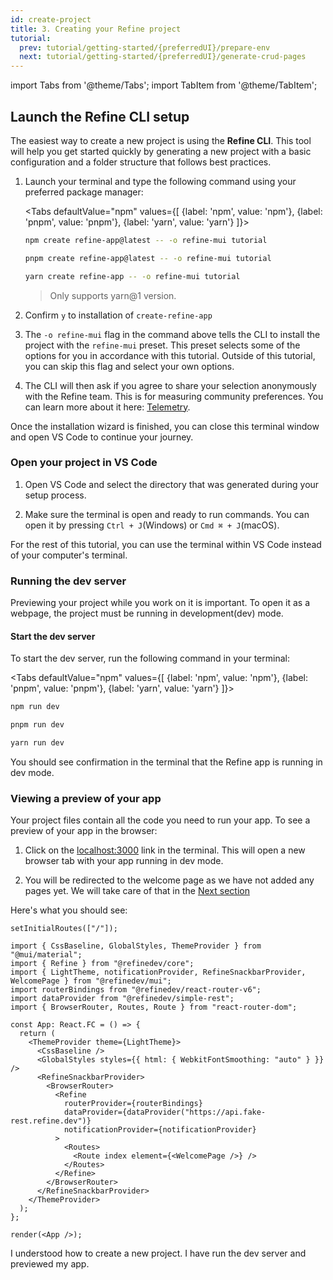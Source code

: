 ```yaml
---
id: create-project
title: 3. Creating your Refine project
tutorial:
  prev: tutorial/getting-started/{preferredUI}/prepare-env
  next: tutorial/getting-started/{preferredUI}/generate-crud-pages
---
```


import Tabs from '@theme/Tabs';
import TabItem from '@theme/TabItem';

## Launch the Refine CLI setup

The easiest way to create a new project is using the **Refine CLI**. This tool will help you get started quickly by generating a new project with a basic configuration and a folder structure that follows best practices.

1. Launch your terminal and type the following command using your preferred package manager:

   <Tabs
   defaultValue="npm"
   values={[ {label: 'npm', value: 'npm'}, {label: 'pnpm', value: 'pnpm'}, {label: 'yarn', value: 'yarn'} ]}>

   <TabItem value="npm">

   ```bash
   npm create refine-app@latest -- -o refine-mui tutorial
   ```

   </TabItem>

   <TabItem value="pnpm">

   ```bash
   pnpm create refine-app@latest -- -o refine-mui tutorial
   ```

   </TabItem>

   <TabItem value="yarn">

   ```bash
   yarn create refine-app -- -o refine-mui tutorial
   ```

   > Only supports yarn@1 version.

   </TabItem>

   </Tabs>

2. Confirm `y` to installation of `create-refine-app`

3. The `-o refine-mui` flag in the command above tells the CLI to install the project with the `refine-mui` preset. This preset selects some of the options for you in accordance with this tutorial. Outside of this tutorial, you can skip this flag and select your own options.

4. The CLI will then ask if you agree to share your selection anonymously with the Refine team. This is for measuring community preferences. You can learn more about it here: [Telemetry](/docs/further-readings/telemetry/).

Once the installation wizard is finished, you can close this terminal window and open VS Code to continue your journey.

### Open your project in VS Code

1. Open VS Code and select the directory that was generated during your setup process.

2. Make sure the terminal is open and ready to run commands. You can open it by pressing `Ctrl + J`(Windows) or `Cmd ⌘ + J`(macOS).

For the rest of this tutorial, you can use the terminal within VS Code instead of your computer's terminal.

### Running the dev server

Previewing your project while you work on it is important. To open it as a webpage, the project must be running in development(dev) mode.

<h4>Start the dev server</h4>

To start the dev server, run the following command in your terminal:

<Tabs
defaultValue="npm"
values={[ {label: 'npm', value: 'npm'}, {label: 'pnpm', value: 'pnpm'}, {label: 'yarn', value: 'yarn'} ]}>

<TabItem value="npm">

```bash
npm run dev
```

</TabItem>

<TabItem value="pnpm">

```bash
pnpm run dev
```

</TabItem>

<TabItem value="yarn">

```bash
yarn run dev
```

</TabItem>

</Tabs>

You should see confirmation in the terminal that the Refine app is running in dev mode.

### Viewing a preview of your app

Your project files contain all the code you need to run your app. To see a preview of your app in the browser:

1. Click on the <a href="http://localhost:3000" rel="noopener noreferrer nofollow">localhost:3000</a> link in the terminal. This will open a new browser tab with your app running in dev mode.

2. You will be redirected to the welcome page as we have not added any pages yet. We will take care of that in the [Next section](/docs/tutorial/getting-started/mui/generate-crud-pages)

Here's what you should see:

```tsx live previewOnly previewHeight=450px url=http://localhost:3000
setInitialRoutes(["/"]);

import { CssBaseline, GlobalStyles, ThemeProvider } from "@mui/material";
import { Refine } from "@refinedev/core";
import { LightTheme, notificationProvider, RefineSnackbarProvider, WelcomePage } from "@refinedev/mui";
import routerBindings from "@refinedev/react-router-v6";
import dataProvider from "@refinedev/simple-rest";
import { BrowserRouter, Routes, Route } from "react-router-dom";

const App: React.FC = () => {
  return (
    <ThemeProvider theme={LightTheme}>
      <CssBaseline />
      <GlobalStyles styles={{ html: { WebkitFontSmoothing: "auto" } }} />
      <RefineSnackbarProvider>
        <BrowserRouter>
          <Refine
            routerProvider={routerBindings}
            dataProvider={dataProvider("https://api.fake-rest.refine.dev")}
            notificationProvider={notificationProvider}
          >
            <Routes>
              <Route index element={<WelcomePage />} />
            </Routes>
          </Refine>
        </BrowserRouter>
      </RefineSnackbarProvider>
    </ThemeProvider>
  );
};

render(<App />);
```

<Checklist>

<ChecklistItem id="getting-started-mui">
I understood how to create a new project.
</ChecklistItem>
<ChecklistItem id="getting-started-mui-2">
I have run the dev server and previewed my app.
</ChecklistItem>

</Checklist>
